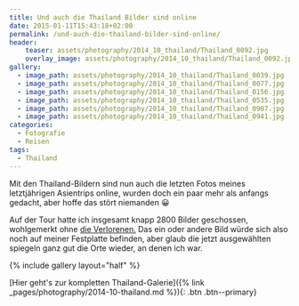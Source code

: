```yaml
---
title: Und auch die Thailand Bilder sind online
date: 2015-01-11T15:43:18+02:00
permalink: /und-auch-die-thailand-bilder-sind-online/
header:
    teaser: assets/photography/2014_10_thailand/Thailand_0092.jpg
    overlay_image: assets/photography/2014_10_thailand/Thailand_0092.jpg
gallery:
  - image_path: assets/photography/2014_10_thailand/Thailand_0039.jpg
  - image_path: assets/photography/2014_10_thailand/Thailand_0077.jpg
  - image_path: assets/photography/2014_10_thailand/Thailand_0156.jpg
  - image_path: assets/photography/2014_10_thailand/Thailand_0535.jpg
  - image_path: assets/photography/2014_10_thailand/Thailand_0907.jpg
  - image_path: assets/photography/2014_10_thailand/Thailand_0941.jpg
categories:
  - Fotografie
  - Reisen
tags:
  - Thailand
---
```

Mit den Thailand-Bildern sind nun auch die letzten Fotos meines letztjährigen Asientrips online, 
wurden doch ein paar mehr als anfangs gedacht, aber hoffe das stört niemanden 😀

Auf der Tour hatte ich insgesamt knapp 2800 Bilder geschossen, wohlgemerkt ohne [die Verlorenen.](/nam-song-dilemma/ "Nam Song Dilemma") 
Das ein oder andere Bild würde sich also noch auf meiner Festplatte befinden, 
aber glaub die jetzt ausgewählten spiegeln ganz gut die Orte wieder, an denen ich war.

{% include gallery layout="half" %}

[Hier geht's zur kompletten Thailand-Galerie]({% link _pages/photography/2014-10-thailand.md %}){: .btn .btn--primary}